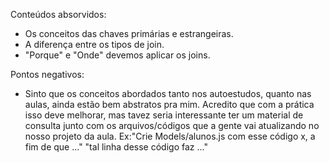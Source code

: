 Conteúdos absorvidos:
- Os conceitos das chaves primárias e estrangeiras.
- A diferença entre os tipos de join.
- "Porque" e "Onde" devemos aplicar os joins.

Pontos negativos:
- Sinto que os conceitos abordados tanto nos autoestudos, quanto nas aulas, ainda estão bem abstratos pra mim. Acredito que com a prática isso deve melhorar, mas tavez seria interessante ter um material de consulta junto com os arquivos/códigos que a gente vai atualizando no nosso projeto da aula. Ex:"Crie Models/alunos.js com esse código x, a fim de que ..." "tal linha desse código faz ..."